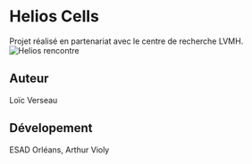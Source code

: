 Helios Cells
===

Projet réalisé en partenariat avec le centre de recherche LVMH. 
![Helios rencontre](Phase-de--rencontre/Helios-rencontre9-3-2015-à-15h6min.jpg)

Auteur
---

Loïc Verseau

Dévelopement
---

ESAD Orléans, Arthur Violy


